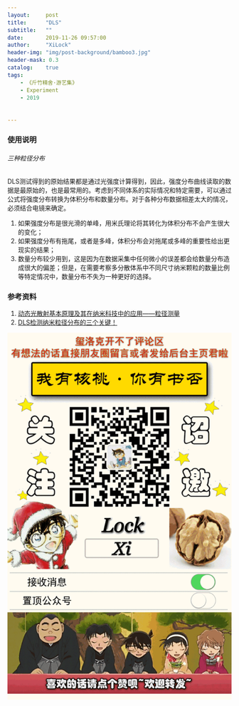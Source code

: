 ```yaml
---
layout:     post
title:      "DLS"
subtitle:   ""
date:       2019-11-26 09:57:00
author:     "XiLock"
header-img: "img/post-background/bamboo3.jpg"
header-mask: 0.3
catalog:    true
tags:
    - 《斤竹精舍·游艺集》
    - Experiment
    - 2019


---
```


### 使用说明
###### 三种粒径分布
DLS测试得到的原始结果都是通过光强度计算得到，因此，强度分布曲线读取的数据是最原始的，也是最常用的。考虑到不同体系的实际情况和特定需要，可以通过公式将强度分布转换为体积分布和数量分布。对于各种分布数据相差太大的情况，必须结合电镜来确定。

1. 如果强度分布是很光滑的单峰，用米氏理论将其转化为体积分布不会产生很大的变化；
2. 如果强度分布有拖尾，或者是多峰，体积分布会对拖尾或多峰的重要性给出更现实的结果；
3. 数量分布较少用到，这是因为在数据采集中任何微小的误差都会给数量分布造成很大的偏差；但是，在需要考察多分散体系中不同尺寸纳米颗粒的数量比例等特定情况中，数量分布不失为一种更好的选择。

### 参考资料
1. [动态光散射基本原理及其在纳米科技中的应用——粒径测量](http://www.cailiaoniu.com/80585.html)
1. [DLS检测纳米粒径分布的三个关键！](http://nanoer.net/showinfo-32-4024.html)


![](/img/wc-tail.GIF)
